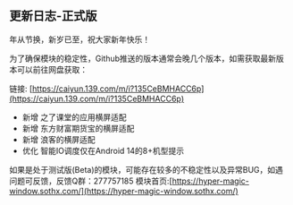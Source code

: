 ## 更新日志-正式版

年从节换，新岁已至，祝大家新年快乐！

为了确保模块的稳定性，Github推送的版本通常会晚几个版本，如需获取最新版本可以前往网盘获取：

链接: [https://caiyun.139.com/m/i?135CeBMHACC6p](https://caiyun.139.com/m/i?135CeBMHACC6p)

- 新增 之了课堂的应用横屏适配
- 新增 东方财富期货宝的横屏适配
- 新增 浪客的横屏适配
- 优化 智能IO调度仅在Android 14的8+机型提示
<!-- - 新增 竹马的应用横屏适配
- 新增 众合在线的应用横屏适配
- 新增 [应用不兼容感知-口袋贵金属]，在调整该应用适配规则前，将自动推荐安装[口袋贵金属 HD]
- 新增 查字字典大全(com.gptqcio.lrhtfmqer)的应用横屏适配和应用布局优化
- 新增 [应用不兼容感知-优学高手]，在调整该应用适配规则前，将自动推荐安装[优学高手PAD软件] -->

如果是处于测试版(Beta)的模块，可能存在较多的不稳定性以及异常BUG，如遇问题可反馈，反馈Q群：277757185
模块首页:[https://hyper-magic-window.sothx.com/](https://hyper-magic-window.sothx.com/)
